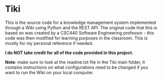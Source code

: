 # Tiki
This is the source code for a knowledge management system implemented through a Wiki using Python and the REST API. The original code that this is based on was created by a CSC440 Software Engineering professor - this code was then modified for learning purposes in the classroom. This is mostly for my personal reference if needed.

**I do NOT take credit for all of the code provided in this project.**

**Note**: make sure to look at the readme.txt file in the Tiki main folder, it contains instructions on what configurations need to be changed if you want to run the Wiki on your local computer.
